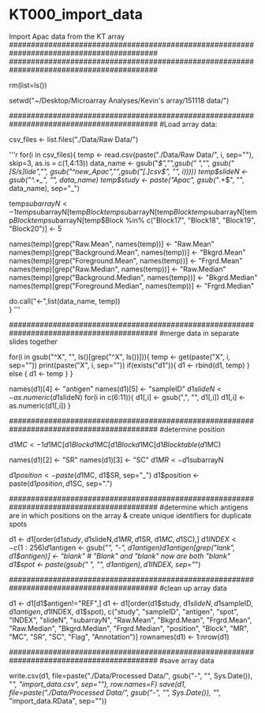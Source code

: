 # KT000_import_data
Import Apac data from the KT array
##########################################################################################
##########################################################################################

rm(list=ls()) 

setwd("~/Desktop/Microarray Analyses/Kevin's array/151118 data/") 


##########################################################################################
#Load array data:

csv_files <- list.files("./Data/Raw Data/")

'''r
for(i in csv_files){
  temp <- read.csv(paste("./Data/Raw Data/", i, sep=""), skip=3, as.is = c(1,4:13))
  data_name <- gsub("_$","",gsub(" ","", gsub("[S/s]lide","", gsub("^new_Apac","",gsub("[.]csv$", "", i)))))
  temp$slideN <- gsub("^.+_", "", data_name)
  temp$study <- paste("Apac", gsub("_.+$", "", data_name), sep="_")
    
  temp$subarrayN <- 1
  temp$subarrayN[temp$Block %in% c("Block5", "Block6", "Block7", "Block8")] <- 2
  temp$subarrayN[temp$Block %in% c("Block9", "Block10", "Block11", "Block12")] <- 3
  temp$subarrayN[temp$Block %in% c("Block13", "Block14", "Block15", "Block16")] <- 4
  temp$subarrayN[temp$Block %in% c("Block17", "Block18", "Block19", "Block20")] <- 5
  
  names(temp)[grep("Raw.Mean", names(temp))] <- "Raw.Mean"
  names(temp)[grep("Background.Mean", names(temp))] <- "Bkgrd.Mean" 
  names(temp)[grep("Foreground.Mean", names(temp))] <- "Frgrd.Mean"
  names(temp)[grep("Raw.Median", names(temp))] <- "Raw.Median"
  names(temp)[grep("Background.Median", names(temp))] <- "Bkgrd.Median" 
  names(temp)[grep("Foreground.Median", names(temp))] <- "Frgrd.Median"
  
  do.call("<-",list(data_name, temp))   
}
'''

##########################################################################################
#merge data in separate slides together

for(i in gsub("^X", "", ls()[grep("^X", ls())])){
  temp <- get(paste("X", i, sep=""))
  print(paste("X", i, sep=""))
  if(exists("d1")){
    d1 <- rbind(d1, temp)
  } else {
    d1 <- temp
  }
}

names(d1)[4] <- "antigen"
names(d1)[5] <- "sampleID"
d1$slideN <- as.numeric(d1$slideN)
for(i in c(6:11)){
  d1[,i] <- gsub(",", "", d1[,i])
  d1[,i] <- as.numeric(d1[,i])
}


##########################################################################################
#determine position

d1$MC <- 1
d1$MC[d1$Block %in% c("Block2", "Block6", "Block10", "Block14", "Block18")] <- 2
d1$MC[d1$Block %in% c("Block3", "Block7", "Block11", "Block15", "Block19")] <- 3
d1$MC[d1$Block %in% c("Block4", "Block8", "Block12", "Block16", "Block20")] <- 4
table(d1$MC)

names(d1)[2] <- "SR"
names(d1)[3] <- "SC"
d1$MR <- d1$subarrayN

d1$position <- paste(d1$MC, d1$SR, sep="_")
d1$position <- paste(d1$position, d1$SC, sep=".")


##########################################################################################
#determine which antigens are in which positions on the array & create unique identifiers for duplicate spots

d1 <- d1[order(d1$study, d1$slideN,d1$MR, d1$SR, d1$MC, d1$SC),]
d1$INDEX <- c(1:256)
d1$antigen <- gsub("_", "-", d1$antigen) 
d1$antigen[grep("lank", d1$antigen)] <- "blank"         # "Blank" and "blank" now are both "blank"
d1$spot <- paste(gsub(" ", "", d1$antigen), d1$INDEX, sep="_")



##########################################################################################
#clean up array data 

d1 <- d1[d1$antigen!="REF",]
d1 <- d1[order(d1$study, d1$slideN, d1$sampleID, d1$antigen, d1$INDEX, d1$spot),
         c("study", "sampleID", "antigen", "spot", "INDEX", "slideN", "subarrayN", "Raw.Mean", "Bkgrd.Mean", "Frgrd.Mean", "Raw.Median",
           "Bkgrd.Median", "Frgrd.Median", "position", "Block", "MR", "MC", "SR", "SC", "Flag", "Annotation")]
rownames(d1) <- 1:nrow(d1)


##########################################################################################
#save array data

write.csv(d1, file=paste("./Data/Processed Data/", gsub("-", "", Sys.Date()), "_", "import_data.csv", sep=""), row.names=F)
save(d1, file=paste("./Data/Processed Data/", gsub("-", "", Sys.Date()), "_", "import_data.RData", sep="")) 

